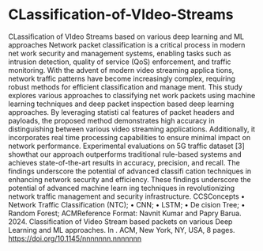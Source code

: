 # CLassification-of-VIdeo-Streams
CLassification of VIdeo Streams based on various deep learning and ML approaches 
 Network packet classification is a critical process in modern net
work security and management systems, enabling tasks such as
 intrusion detection, quality of service (QoS) enforcement, and traffic
 monitoring. With the advent of modern video streaming applica
tions, network traffic patterns have become increasingly complex,
 requiring robust methods for efficient classification and manage
ment. This study explores various approaches to classifying net
work packets using machine learning techniques and deep packet
 inspection based deep learning approaches. By leveraging statisti
cal features of packet headers and payloads, the proposed method
 demonstrates high accuracy in distinguishing between various
 video streaming applications. Additionally, it incorporates real
time processing capabilities to ensure minimal impact on network
 performance. Experimental evaluations on 5G traffic dataset [3]
 showthat our approach outperforms traditional rule-based systems
 and achieves state-of-the-art results in accuracy, precision, and
 recall. The findings underscore the potential of advanced classifi
cation techniques in enhancing network security and efficiency.
 These findings underscore the potential of advanced machine learn
ing techniques in revolutionizing network traffic management and
 security infrastructure.
 CCSConcepts
 • Network Traffic Classification (NTC); • CNN; • LSTM; • De
cision Tree; • Random Forest;
 ACMReference Format:
 Navnit Kumar and Papry Barua. 2024. Classification of Video Stream based
 packets on various Deep Learning and ML approaches. In . ACM, New York,
 NY, USA, 8 pages. https://doi.org/10.1145/nnnnnnn.nnnnnnn
